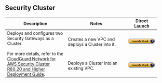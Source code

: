 ## Security Cluster

<table>
    <thead>
        <tr>
            <th>Description</th>
            <th>Notes</th>
            <th>Direct Launch</th>
        </tr>
    </thead>
    <tbody>
        <tr>
            <td rowspan="2" width="40%">
           Deploys and configures two Security Gateways as a Cluster.<br/><br/>For more details, refer to the <a href="https://sc1.checkpoint.com/documents/IaaS/WebAdminGuides/EN/CloudGuard_Network_for_AWS_Cluster_DeploymentGuide/Default.htm">CloudGuard Network for AWS Security Cluster R80.20 and Higher Deployment Guide</a>. 
            </td>
            <td width="40%">Creates a new VPC and deploys a Cluster into it.</td>
            <td><a href="https://console.aws.amazon.com/cloudformation/home#/stacks/create/review?templateURL=https://cgi-cfts.s3.amazonaws.com/cluster/cluster-master.yaml&stackName=Check-Point-Cluster"><img src="../../images/launch.png"/></a></td>
        </tr>
        <tr>
            <td width="40%">Deploys a Cluster into an existing VPC.	</td>
            <td><a href="https://console.aws.amazon.com/cloudformation/home#/stacks/create/review?templateURL=https://cgi-cfts.s3.amazonaws.com/cluster/cluster.yaml&stackName=Check-Point-Cluster"><img src="../../images/launch.png"/></a></td>
        </tr>
    </tbody>
</table>
<br/>
<br/>